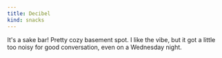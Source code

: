 ```yaml
---
title: Decibel
kind: snacks
---
```

It's a sake bar! Pretty cozy basement spot. I like the vibe, but it got a little too noisy for good conversation, even on a Wednesday night.

